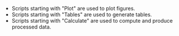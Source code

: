 - Scripts starting with "Plot" are used to plot figures. 
- Scripts starting with "Tables" are used to generate tables. 
- Scripts starting with "Calculate" are used to compute and produce processed data.
